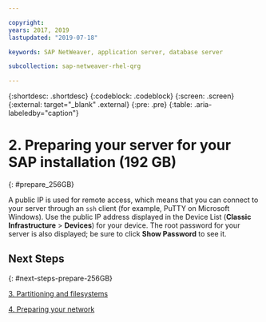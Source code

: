 ```yaml
---

copyright:
years: 2017, 2019
lastupdated: "2019-07-18"

keywords: SAP NetWeaver, application server, database server

subcollection: sap-netweaver-rhel-qrg

---
```


{:shortdesc: .shortdesc}
{:codeblock: .codeblock}
{:screen: .screen}
{:external: target="_blank" .external}
{:pre: .pre}
{:table: .aria-labeledby="caption"}

# 2. Preparing your server for your SAP installation (192 GB)
{: #prepare_256GB}

A public IP is used for remote access, which means that you can connect to your server through an `ssh` client (for example, PuTTY on Microsoft Windows). Use the public IP address displayed in the Device List (**Classic Infrastructure** > **Devices**) for your device. The root password for your server is also displayed; be sure to click **Show Password** to see it.

## Next Steps
{: #next-steps-prepare-256GB}

 [3. Partitioning and filesystems](/docs/infrastructure/sap-netweaver-rhel-qrg?topic=sap-netweaver-rhel-qrg-3-partitioning-and-file-systems#partition-256GB)

 [4. Preparing your network](/docs/infrastructure/sap-netweaver-rhel-qrg?topic=sap-netweaver-rhel-qrg-network#network)
